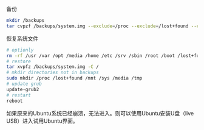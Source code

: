 备份
```bash
mkdir /backups
tar cvpzf /backups/system.img --exclude=/proc --exclude=/lost+found --exclude=/mnt --exclude=/media --exclude=/sys --exclude=/tmp /
```

恢复系统文件
```bash
# optionly
rm -rf /usr /var /opt /media /home /etc /srv /sbin /root /boot /lost+found
# restore
tar xvpfz /backups/system.img -C /
# mkdir directories not in backups
sudo mkdir /proc /lost+found /mnt /sys /media /tmp
# update grub
update-grub2
# restart
reboot
```
如果原来的Ubuntu系统已经崩溃，无法进入。则可以使用Ubuntu安装U盘（live USB）进入试用Ubuntu界面。
